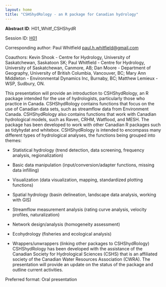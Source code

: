 ```yaml
---
layout: home
title: "CSHShydRology - an R package for Canadian hydrology"
---
```



**Abstract ID**: H01_Whitf_CSHShydR

Session ID: [H01](.)

Corresponding author: Paul Whitfield <a href="mailto:paul.h.whitfield@gmail.com">paul.h.whitfield@gmail.com</a>

Coauthors: Kevin Shook - Centre for Hydrology, University of Saskatchewan, Saskatoon SK;
 Paul Whitfield - Centre for Hydrology, University of Saskatchewan, Canmore, AB;
 Dan Moore - Department of Geography, University of British Columbia, Vancouver, BC;
 Mary Ann Middleton - Environmental Dynamics Inc, Burnaby, BC;
 Matthew Lemieux - WSP, Sudbury, ON. 

This presentation will provide an introduction to CSHShydRology, an R package intended for the use of hydrologists, particularly those who practice in Canada. CSHShydRology contains functions that focus on the use of Canadian data sets, such as streamflow data from Environment Canada. CSHShydRology also contains functions that work with Canadian hydrological models, such as Raven, CRHM, Watflood, and MESH. The package has been developed to work with other Canadian R packages such as tidyhydat and whitebox. CSHShydRology is intended to encompass many different types of hydrological analyses, the functions being grouped into themes:
 
 * Statistical hydrology (trend detection, data screening, frequency analysis, regionalization)
 
 * Basic data manipulation (input/conversion/adapter functions, missing data infilling)
 
 * Visualization (data visualization, mapping, standardized plotting functions)
 
 * Spatial hydrology (basin delineation, landscape data analysis, working with GIS)
 
 * Streamflow measurement analysis (rating curve analysis, velocity profiles, naturalization)
 
 * Network design/analysis (homogeneity assessment)
 
 * Ecohydrology (fisheries and ecological analysis)
 
 * Wrappers/unwrappers (linking other packages to CSHShydRology)
 CSHShydRology has been developed with the assistance of the Canadian Society for Hydrological Sciences (CSHS) that is an affiliated society of the Canadian Water Resources Association (CWRA). The presentation will provide an update on the status of the package and outline current activities.

Preferred format: Oral presentation

